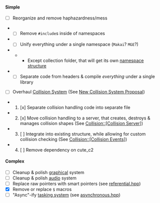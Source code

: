 #### Simple

- [ ] Reorganize and remove haphazardness/mess
- - [ ] Remove `#include`s inside of namespaces
- - [ ] Unify everything under a single namespace (`Makai`? `MGE`?)
- - - Except collection folder, that will get its own [namespace structure](Collection.md)
- - [ ] Separate code from headers & compile _everything_ under a single library
- [ ] Overhaul [Collision System](../../src/collection/entity/collidable.hpp) (See [New Collision System Proposal](../changes/Collision.md))
- 1. [x] Separate collision handling code into separate file
- 2. [x] Move collision handling to a server, that creates, destroys & manages collision shapes (See [Collision::\[Collision Server\]](../changes/Collision.md#Collision-Server))
- 3. [ ] Integrate into existing structure, while allowing for custom collision checking (See [Collision::\[Collision Events\]](../changes/Collision.md#Collision-Events))
- 4. [ ] Remove dependency on cute_c2

#### Complex

- [ ] Cleanup & polish [graphical](../../src/graphical) system
- [ ] Cleanup & polish [audio](../../src/audio) system
- [ ] Replace raw pointers with smart pointers (see [referential.hpp](../../src/collection/referential.hpp))
- [x] Remove or replace `$` macros
- [ ] "Async"-ify [tasking system](../../src/collection/tasking.hpp) (see [asynchronous.hpp](../../src/collection/asynchronous.hpp))
